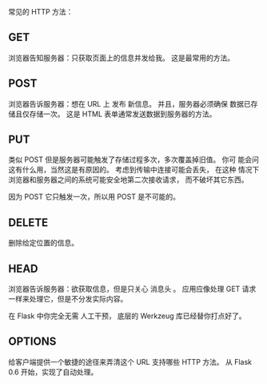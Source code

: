常见的 HTTP 方法：

## GET


浏览器告知服务器：只获取页面上的信息并发给我。
这是最常用的方法。

## POST
浏览器告诉服务器：想在 URL 上 发布 新信息。
并且，服务器必须确保 数据已存储且仅存储一次。
这是 HTML 表单通常发送数据到服务器的方法。

## PUT

类似 POST 但是服务器可能触发了存储过程多次，多次覆盖掉旧值。
你可 能会问这有什么用，当然这是有原因的。
考虑到传输中连接可能会丢失，
在这种 情况下浏览器和服务器之间的系统可能安全地第二次接收请求，
而不破坏其它东西。

因为 POST 它只触发一次，所以用 POST 是不可能的。

## DELETE

删除给定位置的信息。

## HEAD

浏览器告诉服务器：欲获取信息，但是只关心 消息头 。
应用应像处理 GET 请求一样来处理它，但是不分发实际内容。

在 Flask 中你完全无需 人工干预，
底层的 Werkzeug 库已经替你打点好了。

## OPTIONS

给客户端提供一个敏捷的途径来弄清这个 URL 支持哪些 HTTP 方法。 
从 Flask 0.6 开始，实现了自动处理。
